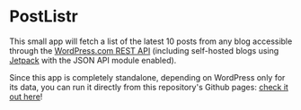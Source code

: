 # PostListr

This small app will fetch a list of the latest 10 posts from any blog accessible through the [WordPress.com REST API](http://developer.wordpress.com/docs/api/) (including self-hosted blogs using [Jetpack](http://jetpack.me/) with the JSON API module enabled).

Since this app is completely standalone, depending on WordPress only for its data, you can run it directly from this repository's Github pages: [check it out here](http://kadamwhite.github.io/wordbone-pressback/)!